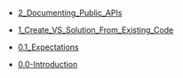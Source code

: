 - [2_Documenting_Public_APIs](/02_Documenting_Public_APIs.md)

- [1_Create_VS_Solution_From_Existing_Code](/01_Create_VS_Solution_From_Existing_Code.md)

- [0.1_Expectations](/00_Expectations.md)

- [0.0-Introduction](/00.1_Introduction.md)
